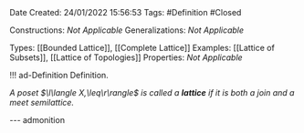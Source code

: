 <br />
<br />

Date Created: 24/01/2022 15:56:53
Tags: #Definition #Closed 

Constructions: _Not Applicable_
Generalizations: _Not Applicable_

Types: [[Bounded Lattice]], [[Complete Lattice]]
Examples: [[Lattice of Subsets]], [[Lattice of Topologies]]
Properties: _Not Applicable_

!!! ad-Definition Definition.

_A poset $\l\langle X,\leq\r\rangle$ is called a **lattice** if it is both a join and a meet semilattice._

--- admonition
